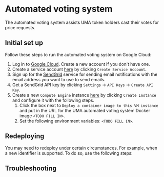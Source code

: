 # Automated voting system

The automated voting system assists UMA token holders cast their votes for price requests.

## Initial set up

Follow these steps to run the automated voting system on Google Cloud:

1. Log in to [Google Cloud](https://console.cloud.google.com). Create a new account if you don't have one.
2. Create a service account [here](https://console.cloud.google.com/iam-admin/serviceaccounts) by clicking `Create
   Service Account`.
3. Sign up for the [SendGrid](https:://app.sendgrid.com) service for sending email notifications with the email address
you want to use to send emails.
4. Get a SendGrid API key by clicking `Settings` -> `API Keys` -> `Create API Key`.
5. Create a new `Compute Engine` instance [here](https://console.cloud.google.com/compute/instances) by clicking `Create
   Instance` and configure it with the following steps.
   1. Click the box next to `Deploy a container image to this VM instance` and put in the URL for the UMA
automated voting system Docker image `<TODO FILL IN>`.
   2. Set the following environment variables: `<TODO FILL IN>`.

## Redeploying

You may need to redeploy under certain circumstances. For example, when a new identifier is supported. To do so, use the
following steps:

## Troubleshooting
